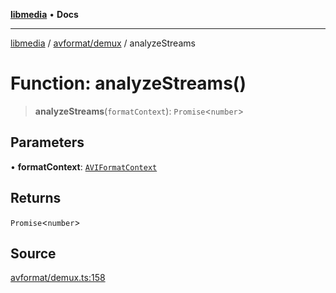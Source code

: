 [**libmedia**](../../../README.md) • **Docs**

***

[libmedia](../../../README.md) / [avformat/demux](../README.md) / analyzeStreams

# Function: analyzeStreams()

> **analyzeStreams**(`formatContext`): `Promise`\<`number`\>

## Parameters

• **formatContext**: [`AVIFormatContext`](../../AVFormatContext/interfaces/AVIFormatContext.md)

## Returns

`Promise`\<`number`\>

## Source

[avformat/demux.ts:158](https://github.com/zhaohappy/libmedia/blob/a88305ff5d10e91621f2d71d24c72fc85681b8f7/src/avformat/demux.ts#L158)
